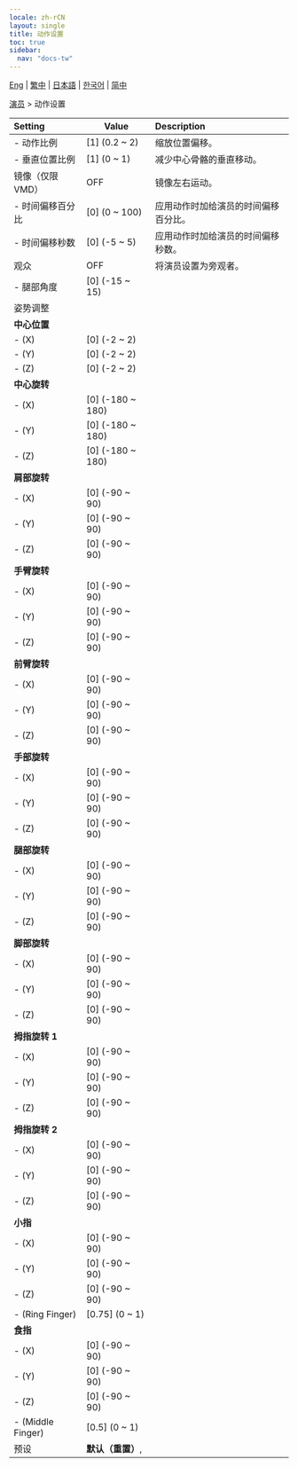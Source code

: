 ```yaml
---
locale: zh-rCN
layout: single
title: 动作设置
toc: true
sidebar:
  nav: "docs-tw"
---
```

[Eng](/dancexr/menu/2025.4/actor/actor_motion) | [繁中](/tw/dancexr/menu/2025.4/actor/actor_motion) | [日本語](/jp/dancexr/menu/2025.4/actor/actor_motion) | [한국어](/kr/dancexr/menu/2025.4/actor/actor_motion) | [简中](/zh/dancexr/menu/2025.4/actor/actor_motion)

[演员](../menu#演员) > 动作设置



| Setting | Value | Description |
| :--- | --- | :--- |
|- 动作比例 | [1] (0.2 ~ 2) | 缩放位置偏移。
|- 垂直位置比例 | [1] (0 ~ 1) | 减少中心骨骼的垂直移动。
| 镜像（仅限 VMD） | OFF | 镜像左右运动。
|- 时间偏移百分比 | [0] (0 ~ 100) | 应用动作时加给演员的时间偏移百分比。
|- 时间偏移秒数 | [0] (-5 ~ 5) | 应用动作时加给演员的时间偏移秒数。
| 观众 | OFF | 将演员设置为旁观者。
|- 腿部角度 | [0] (-15 ~ 15) | 
| 姿势调整 || 
|**中心位置** | | 
|- (X) | [0] (-2 ~ 2) | 
|- (Y) | [0] (-2 ~ 2) | 
|- (Z) | [0] (-2 ~ 2) | 
|**中心旋转** | | 
|- (X) | [0] (-180 ~ 180) | 
|- (Y) | [0] (-180 ~ 180) | 
|- (Z) | [0] (-180 ~ 180) | 
|**肩部旋转** | | 
|- (X) | [0] (-90 ~ 90) | 
|- (Y) | [0] (-90 ~ 90) | 
|- (Z) | [0] (-90 ~ 90) | 
|**手臂旋转** | | 
|- (X) | [0] (-90 ~ 90) | 
|- (Y) | [0] (-90 ~ 90) | 
|- (Z) | [0] (-90 ~ 90) | 
|**前臂旋转** | | 
|- (X) | [0] (-90 ~ 90) | 
|- (Y) | [0] (-90 ~ 90) | 
|- (Z) | [0] (-90 ~ 90) | 
|**手部旋转** | | 
|- (X) | [0] (-90 ~ 90) | 
|- (Y) | [0] (-90 ~ 90) | 
|- (Z) | [0] (-90 ~ 90) | 
|**腿部旋转** | | 
|- (X) | [0] (-90 ~ 90) | 
|- (Y) | [0] (-90 ~ 90) | 
|- (Z) | [0] (-90 ~ 90) | 
|**脚部旋转** | | 
|- (X) | [0] (-90 ~ 90) | 
|- (Y) | [0] (-90 ~ 90) | 
|- (Z) | [0] (-90 ~ 90) | 
|**拇指旋转 1** | | 
|- (X) | [0] (-90 ~ 90) | 
|- (Y) | [0] (-90 ~ 90) | 
|- (Z) | [0] (-90 ~ 90) | 
|**拇指旋转 2** | | 
|- (X) | [0] (-90 ~ 90) | 
|- (Y) | [0] (-90 ~ 90) | 
|- (Z) | [0] (-90 ~ 90) | 
|**小指** | | 
|- (X) | [0] (-90 ~ 90) | 
|- (Y) | [0] (-90 ~ 90) | 
|- (Z) | [0] (-90 ~ 90) | 
|- (Ring Finger) | [0.75] (0 ~ 1) | 
|**食指** | | 
|- (X) | [0] (-90 ~ 90) | 
|- (Y) | [0] (-90 ~ 90) | 
|- (Z) | [0] (-90 ~ 90) | 
|- (Middle Finger) | [0.5] (0 ~ 1) | 
| 预设 | **默认（重置）**,  |  |
